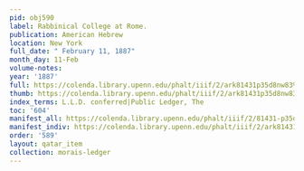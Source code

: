 ```yaml
---
pid: obj590
label: Rabbinical College at Rome.
publication: American Hebrew
location: New York
full_date: " February 11, 1887"
month_day: 11-Feb
volume-notes:
year: '1887'
full: https://colenda.library.upenn.edu/phalt/iiif/2/ark81431p35d8nw83%2FSHA256E-s6692575--0235ea8ae62136f5165243399e77c80769c7a494aa0ff1f457c4521004526139.jpeg/full/3500,/0/default.jpg
thumb: https://colenda.library.upenn.edu/phalt/iiif/2/ark81431p35d8nw83%2FSHA256E-s6692575--0235ea8ae62136f5165243399e77c80769c7a494aa0ff1f457c4521004526139.jpeg/full/!200,200/0/default.jpg
index_terms: L.L.D. conferred|Public Ledger, The
toc: '604'
manifest_all: https://colenda.library.upenn.edu/phalt/iiif/2/81431-p35d8nw83/manifest
manifest_indiv: https://colenda.library.upenn.edu/phalt/iiif/2/ark81431p35d8nw83%2FSHA256E-s6692575--0235ea8ae62136f5165243399e77c80769c7a494aa0ff1f457c4521004526139.jpeg
order: '589'
layout: qatar_item
collection: morais-ledger
---
```


